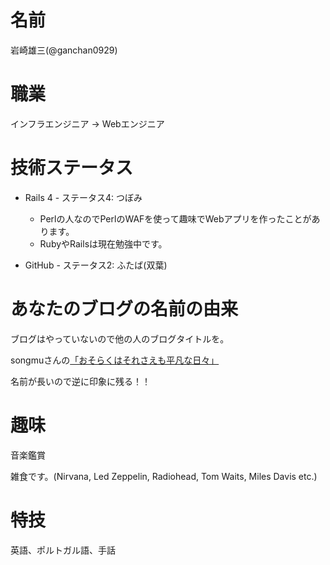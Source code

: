 # 名前

岩崎雄三(@ganchan0929)

# 職業

インフラエンジニア → Webエンジニア

# 技術ステータス

* Rails 4 - ステータス4: つぼみ
  - Perlの人なのでPerlのWAFを使って趣味でWebアプリを作ったことがあります。
  - RubyやRailsは現在勉強中です。

* GitHub - ステータス2: ふたば(双葉)

# あなたのブログの名前の由来

ブログはやっていないので他の人のブログタイトルを。

songmuさんの[「おそらくはそれさえも平凡な日々」](http://www.songmu.jp/riji/)

名前が長いので逆に印象に残る！！

# 趣味

音楽鑑賞

雑食です。(Nirvana, Led Zeppelin, Radiohead, Tom Waits, Miles Davis etc.) 

# 特技

英語、ポルトガル語、手話
